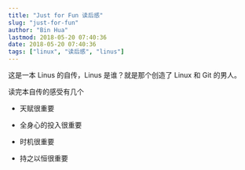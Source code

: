 ```yaml
---
title: "Just for Fun 读后感"
slug: "just-for-fun"
author: "Bin Hua"
lastmod: 2018-05-20 07:40:36
date: 2018-05-20 07:40:36
tags: ["linux", "读后感", "linus"]
---
```


这是一本 Linus 的自传，Linus 是谁？就是那个创造了 Linux 和 Git 的男人。

读完本自传的感受有几个

- 天赋很重要 

- 全身心的投入很重要 

- 时机很重要 

- 持之以恒很重要 